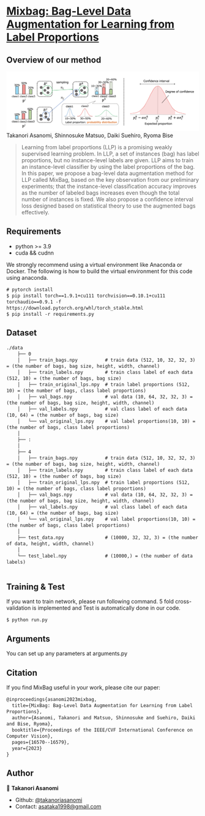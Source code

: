 # [Mixbag: Bag-Level Data Augmentation for Learning from Label Proportions](https://openaccess.thecvf.com/content/ICCV2023/papers/Asanomi_MixBag_Bag-Level_Data_Augmentation_for_Learning_from_Label_Proportions_ICCV_2023_paper.pdf)

## Overview of our method
![Illustration](./image/overview.png)
Takanori Asanomi, Shinnosuke Matsuo, Daiki Suehiro, Ryoma Bise
> Learning from label proportions (LLP) is a promising weakly supervised learning problem. In LLP, a set of instances (bag) has label proportions, but no instance-level labels are given. LLP aims to train an instance-level classifier by using the label proportions of the bag. In this paper, we propose a bag-level data augmentation method for LLP called MixBag, based on the key observation from our preliminary experiments; that the instance-level classification accuracy improves as the number of labeled bags increases even though the total number of instances is fixed. We also propose a confidence interval loss designed based on statistical theory to use the augmented bags effectively.


## Requirements
* python >= 3.9
* cuda && cudnn

We strongly recommend using a virtual environment like Anaconda or Docker.
The following is how to build the virtual environment for this code using anaconda.
```
# pytorch install
$ pip install torch==1.9.1+cu111 torchvision==0.10.1+cu111 torchaudio==0.9.1 -f https://download.pytorch.org/whl/torch_stable.html
$ pip install -r requirements.py
```

## Dataset
```
./data
    ├── 0
    │   ├── train_bags.npy          # train data (512, 10, 32, 32, 3) = (the number of bags, bag size, height, width, channel)
    │   ├── train_labels.npy        # train class label of each data (512, 10) = (the number of bags, bag size)
    │   ├── train_original_lps.npy  # train label proportions (512, 10) = (the number of bags, class label proportions)
    │   ├── val_bags.npy            # val data (10, 64, 32, 32, 3) = (the number of bags, bag size, height, width, channel)
    │   ├── val_labels.npy          # val class label of each data (10, 64) = (the number of bags, bag size)
    │   └── val_original_lps.npy    # val label proportions(10, 10) = (the number of bags, class label proportions)
    │                
    ├── :
    │
    ├── 4
    │   ├── train_bags.npy          # train data (512, 10, 32, 32, 3) = (the number of bags, bag size, height, width, channel)
    │   ├── train_labels.npy        # train class label of each data (512, 10) = (the number of bags, bag size)
    │   ├── train_original_lps.npy  # train label proportions (512, 10) = (the number of bags, class label proportions)
    │   ├── val_bags.npy            # val data (10, 64, 32, 32, 3) = (the number of bags, bag size, height, width, channel)
    │   ├── val_labels.npy          # val class label of each data (10, 64) = (the number of bags, bag size)
    │   └── val_original_lps.npy    # val label proportions(10, 10) = (the number of bags, class label proportions)
    │
    ├── test_data.npy               # (10000, 32, 32, 3) = (the number of data, height, width, channel)
    │
    └── test_label.npy              # (10000,) = (the number of data labels)
         
```

## Training & Test
If you want to train network, please run following command.
5 fold cross-validation is implemented and Test is automatically done in our code.
```
$ python run.py
```

## Arguments
You can set up any parameters at arguments.py

## Citation
If you find MixBag useful in your work, please cite our paper:
```none
@inproceedings{asanomi2023mixbag,
  title={MixBag: Bag-Level Data Augmentation for Learning from Label Proportions},
  author={Asanomi, Takanori and Matsuo, Shinnosuke and Suehiro, Daiki and Bise, Ryoma},
  booktitle={Proceedings of the IEEE/CVF International Conference on Computer Vision},
  pages={16570--16579},
  year={2023}
}
```

## Author
👤 **Takanori Asanomi**
* Github: [@takanoriasanomi](https://github.com/asanomitakanori)
* Contact: asataka1998@gmail.com